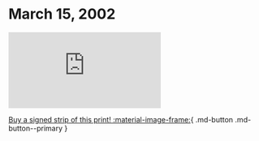 # March 15, 2002

![](https://www.achewood.com/comic.php?date=03152002)

[Buy a signed strip of this print! :material-image-frame:](https://achewood-holiday-pop-up.myshopify.com/products/strip#03152002){ .md-button .md-button--primary }
